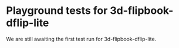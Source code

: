 # Playground tests for 3d-flipbook-dflip-lite
We are still awaiting the first test run for 3d-flipbook-dflip-lite.
